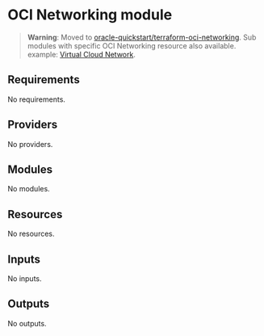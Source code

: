 # OCI Networking module

> __Warning__: Moved to [oracle-quickstart/terraform-oci-networking](https://github.com/oracle-quickstart/terraform-oci-networking). Sub modules with specific OCI Networking resource also available. example: [Virtual Cloud Network](https://github.com/oracle-quickstart/terraform-oci-networking/tree/main/modules/vcn).

<!-- BEGIN_TF_DOCS -->
## Requirements

No requirements.

## Providers

No providers.

## Modules

No modules.

## Resources

No resources.

## Inputs

No inputs.

## Outputs

No outputs.
<!-- END_TF_DOCS -->